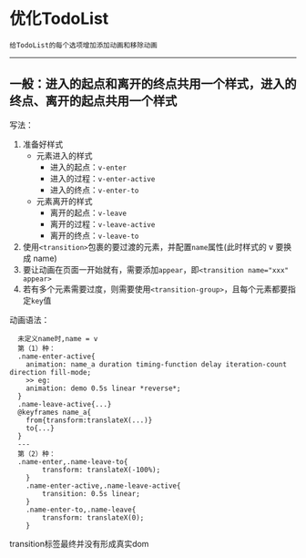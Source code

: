 # 优化TodoList
    给TodoList的每个选项增加添加动画和移除动画
---
一般：进入的起点和离开的终点共用一个样式，进入的终点、离开的起点共用一个样式
---
写法：
1. 准备好样式
    - 元素进入的样式
      - 进入的起点：`v-enter`
      - 进入的过程：`v-enter-active`
      - 进入的终点：`v-enter-to`
    - 元素离开的样式
      - 离开的起点：`v-leave` 
      - 离开的过程：`v-leave-active`
      - 离开的终点：`v-leave-to`
2. 使用`<transition>`包裹的要过渡的元素，并配置`name`属性(此时样式的 v 要换成 name)
3. 要让动画在页面一开始就有，需要添加`appear`，即`<transition name="xxx" appear>`
4. 若有多个元素需要过度，则需要使用`<transition-group>`，且每个元素都要指定`key`值

动画语法：
```
  未定义name时,name = v
  第（1）种：
  .name-enter-active{
    animation: name_a duration timing-function delay iteration-count direction fill-mode;
    >> eg:
    animation: demo 0.5s linear *reverse*;
  }
  .name-leave-active{...}
  @keyframes name_a{
    from{transform:translateX(...)}
    to{...}
  }
  ---
  第（2）种：
  .name-enter,.name-leave-to{
        transform: translateX(-100%);
    }
    .name-enter-active,.name-leave-active{
        transition: 0.5s linear;
    }
    .name-enter-to,.name-leave{
        transform: translateX(0);
    }
```
transition标签最终并没有形成真实dom